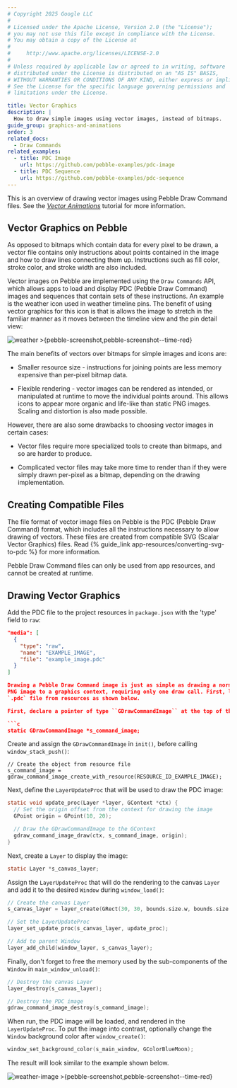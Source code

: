 ```yaml
---
# Copyright 2025 Google LLC
#
# Licensed under the Apache License, Version 2.0 (the "License");
# you may not use this file except in compliance with the License.
# You may obtain a copy of the License at
#
#     http://www.apache.org/licenses/LICENSE-2.0
#
# Unless required by applicable law or agreed to in writing, software
# distributed under the License is distributed on an "AS IS" BASIS,
# WITHOUT WARRANTIES OR CONDITIONS OF ANY KIND, either express or implied.
# See the License for the specific language governing permissions and
# limitations under the License.

title: Vector Graphics
description: |
  How to draw simple images using vector images, instead of bitmaps.
guide_group: graphics-and-animations
order: 3
related_docs:
  - Draw Commands
related_examples:
  - title: PDC Image
    url: https://github.com/pebble-examples/pdc-image
  - title: PDC Sequence
    url: https://github.com/pebble-examples/pdc-sequence
---
```


This is an overview of drawing vector images using Pebble Draw Command files.
See the [*Vector Animations*](/tutorials/advanced/vector-animations) tutorial
for more information.


## Vector Graphics on Pebble

As opposed to bitmaps which contain data for every pixel to be drawn, a vector
file contains only instructions about points contained in the image and how to
draw lines connecting them up. Instructions such as fill color, stroke color,
and stroke width are also included.

Vector images on Pebble are implemented using the ``Draw Commands`` API, which
allows apps to load and display PDC (Pebble Draw Command) images and sequences
that contain sets of these instructions. An example is the weather icon used in
weather timeline pins. The benefit of using vector graphics for this icon is
that is allows the image to stretch in the familiar manner as it moves between
the timeline view and the pin detail view:

![weather >{pebble-screenshot,pebble-screenshot--time-red}](/images/tutorials/advanced/weather.png)

The main benefits of vectors over bitmaps for simple images and icons are:

* Smaller resource size - instructions for joining points are less memory
  expensive than per-pixel bitmap data.

* Flexible rendering - vector images can be rendered as intended, or manipulated
  at runtime to move the individual points around. This allows icons to appear
  more organic and life-like than static PNG images. Scaling and distortion is
  also made possible.

However, there are also some drawbacks to choosing vector images in certain
cases:

* Vector files require more specialized tools to create than bitmaps, and so are
  harder to produce.

* Complicated vector files may take more time to render than if they were simply
  drawn per-pixel as a bitmap, depending on the drawing implementation.


## Creating Compatible Files

The file format of vector image files on Pebble is the PDC (Pebble Draw Command)
format, which includes all the instructions necessary to allow drawing of
vectors. These files are created from compatible SVG (Scalar Vector Graphics)
files. Read {% guide_link app-resources/converting-svg-to-pdc %} for more
information.

<div class="alert alert--fg-white alert--bg-dark-red">
Pebble Draw Command files can only be used from app resources, and cannot be
created at runtime.
</div>


## Drawing Vector Graphics

Add the PDC file to the project resources in `package.json` with the
'type' field to `raw`:

```json
"media": [
  {
    "type": "raw",
    "name": "EXAMPLE_IMAGE",
    "file": "example_image.pdc"
  }
]

Drawing a Pebble Draw Command image is just as simple as drawing a normal
PNG image to a graphics context, requiring only one draw call. First, load the
`.pdc` file from resources as shown below.

First, declare a pointer of type ``GDrawCommandImage`` at the top of the file:

```c
static GDrawCommandImage *s_command_image;
```

Create and assign the ``GDrawCommandImage`` in `init()`, before calling
`window_stack_push()`:

```nc|c
// Create the object from resource file
s_command_image = gdraw_command_image_create_with_resource(RESOURCE_ID_EXAMPLE_IMAGE);
```

Next, define the ``LayerUpdateProc`` that will be used to draw the PDC image:

```c
static void update_proc(Layer *layer, GContext *ctx) {
  // Set the origin offset from the context for drawing the image
  GPoint origin = GPoint(10, 20);

  // Draw the GDrawCommandImage to the GContext
  gdraw_command_image_draw(ctx, s_command_image, origin);
}
```

Next, create a ``Layer`` to display the image:

```c
static Layer *s_canvas_layer;
```

Assign the ``LayerUpdateProc`` that will do the rendering to the canvas
``Layer`` and add it to the desired ``Window`` during `window_load()`:

```c
// Create the canvas Layer
s_canvas_layer = layer_create(GRect(30, 30, bounds.size.w, bounds.size.h));

// Set the LayerUpdateProc
layer_set_update_proc(s_canvas_layer, update_proc);

// Add to parent Window
layer_add_child(window_layer, s_canvas_layer);
```

Finally, don't forget to free the memory used by the sub-components of the
``Window`` in `main_window_unload()`:

```c
// Destroy the canvas Layer
layer_destroy(s_canvas_layer);

// Destroy the PDC image
gdraw_command_image_destroy(s_command_image);
```

When run, the PDC image will be loaded, and rendered in the ``LayerUpdateProc``.
To put the image into contrast, optionally change the ``Window`` background
color after `window_create()`:

```c
window_set_background_color(s_main_window, GColorBlueMoon);
```

The result will look similar to the example shown below.

![weather-image >{pebble-screenshot,pebble-screenshot--time-red}](/images/tutorials/advanced/weather-image.png)
